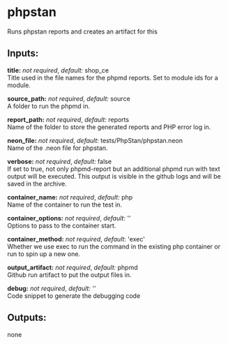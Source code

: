 # phpstan
Runs phpstan reports and creates an artifact for this

## Inputs:
**title:** *not required*, *default:* shop_ce  
Title used in the file names for the phpmd reports. Set to module ids for a module.

**source_path:** *not required*, *default:* source  
A folder to run the phpmd in.

**report_path:** *not required*, *default:* reports  
Name of the folder to store the generated reports and PHP error log in.

**neon_file:** *not required*, *default:* tests/PhpStan/phpstan.neon  
Name of the .neon file for phpstan.

**verbose:** *not required*, *default:* false  
If set to true, not only phpmd-report but an additional phpmd run with text output
will be executed. This output is visible in the github logs and will be saved in the archive.

**container_name:** *not required*, *default:*  php  
Name of the container to run the test in.

**container_options:** *not required*, *default:*  ''  
Options to pass to the container start.

**container_method:** *not required*, *default*: 'exec'  
Whether we use exec to run the command in the existing php container or run to spin up a new one.

**output_artifact:** *not required*, *default:*  phpmd  
Github run artifact to put the output files in.

**debug:** *not required*, *default:* ''  
Code snippet to generate the debugging code

## Outputs:
none
